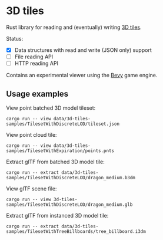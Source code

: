 3D tiles
========

Rust library for reading and (eventually) writing [3D tiles](https://github.com/CesiumGS/3d-tiles/tree/main/specification).

Status:
- [x] Data structures with read and write (JSON only) support
- [ ] File reading API
- [ ] HTTP reading API

Contains an experimental viewer using the [Bevy](https://bevyengine.org/) game engine.


## Usage examples

View point batched 3D model tileset:

    cargo run -- view data/3d-tiles-samples/TilesetWithDiscreteLOD/tileset.json

View point cloud tile:

    cargo run -- view data/3d-tiles-samples/TilesetWithExpiration/points.pnts

Extract glTF from batched 3D model tile:

    cargo run -- extract data/3d-tiles-samples/TilesetWithDiscreteLOD/dragon_medium.b3dm

View glTF scene file:

    cargo run -- view 3d-tiles-samples/TilesetWithDiscreteLOD/dragon_medium.glb

Extract glTF from instanced 3D model tile:

    cargo run -- extract data/3d-tiles-samples/TilesetWithTreeBillboards/tree_billboard.i3dm
